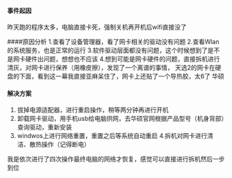 #### 事件起因
昨天跑的程序太多，电脑直接卡死，强制关机再开机后wifi直接没了

####原因分析
1.查看了设备管理器，看了网卡相关的驱动没有问题
2.查看Wlan的系统服务，也是正常的运行
3.软件驱动层面都没有问题，这个时候想到了是不是网卡硬件出问题，想想也不应该
4.想到可能是网卡硬件的问题，直接拆机进行清灰，对网卡进行保养（用橡皮擦），发现了一个离谱的事情，
天选2的网卡在硬盘的下面，看到这一幕我直接亚麻呆住了，网卡上还贴了一个导热胶，太6了 华硕



####  解决方案
1. 拔掉电源适配器，进行重启操作，稍等两分钟再进行开机
2. 卸载网卡驱动，用手机usb给电脑供网，去华硕官网根据产品型号（机身背部）查询驱动，重新安装
3. windwos上进行网络重置，重置之后等系统自动重启
4.拆机对网卡进行清洁、散热操作（记得断电）

我是依次进行了四次操作最终电脑的网络才恢复，感觉可以直接进行拆机然后一步到位

